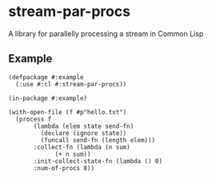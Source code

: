 # stream-par-procs

A library for parallelly processing a stream in Common Lisp

## Example

```Lisp
(defpackage #:example
  (:use #:cl #:stream-par-procs))

(in-package #:example)

(with-open-file (f #p"hello.txt")
  (process f
	   (lambda (elem state send-fn)
	     (declare (ignore state))
	     (funcall send-fn (length elem)))
	   :collect-fn (lambda (n sum)
			 (+ n sum))
	   :init-collect-state-fn (lambda () 0)
	   :num-of-procs 8))
```
